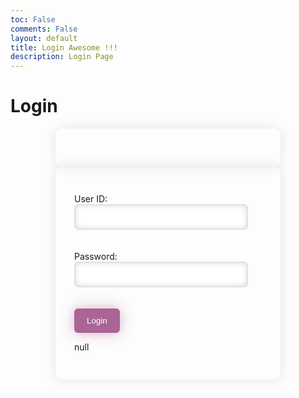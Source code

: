 ```yaml
---
toc: False
comments: False
layout: default
title: Login Awesome !!!
description: Login Page
---
```

<h1>Login</h1>

<style>
    /* General styling */
form {
    max-width: 300px;
    margin: 0 auto;
    box-shadow: 0 0 20px rgba(0, 0, 0, 0.1);
    padding: 30px;
    border-radius: 12px;
}

/* Input styling */
input {
    width: calc(100% - 22px);
    padding: 12px;
    margin-bottom: 20px;
    box-shadow: inset 0 0 10px rgba(0, 0, 0, 0.2);
    border: 1px solid #ddd;
    border-radius: 6px;
    transition: box-shadow 0.3s ease, border-color 0.3s ease;
}

input:focus {
    outline: none;
    box-shadow: 0 0 20px rgba(0, 0, 255, 0.5), inset 0 0 10px rgba(0, 0, 0, 0.1);
    border-color: #a96593;
}

/* Button styling */
button {
    background-color: #a96593;
    color: white;
    padding: 12px 20px;
    border: none;
    border-radius: 6px;
    cursor: pointer;
    box-shadow: 0 0 20px rgba(169, 101, 147, 0.5);
    transition: box-shadow 0.3s ease, background-color 0.3s ease;
}

button:hover {
    box-shadow: 0 0 30px rgba(169, 101, 147, 0.8);
    background-color: #8c4f7d;
}

</style>

<!-- Your existing HTML form goes here -->
<form action="javascript:login_user()">
    <!-- ... -->
</form>

<script type="module">
    // Your existing JavaScript code goes here
</script>

<form action="javascript:login_user()">
    <p><label>
        User ID:
        <input type="text" name="uid" id="uid" required="" />
    </label></p>
    <p><label>
        Password:
        <input type="password" name="password" id="password" required="" />
    </label></p>
    <p>
        <button>Login</button>
    </p>
    <p id="loginStatus" name="loginStatus">null</p>
</form>

<!-- 
Below JavaScript code is designed to handle user authentication in a web application. It's written to work with a backend server that uses JWT (JSON Web Tokens) for authentication.

The script defines a function when the page loads. This function is triggered when the Login button in the HTML form above is pressed. 
 -->
<script type="module">
    // uri variable and options object are obtained from config.js


    function login_user(){
        // Set Authenticate endpoint
        const url ='http://127.0.0.1:8086/api/users/authenticate';

        // Set the body of the request to include login data from the DOM
        const body = {
            uid: document.getElementById("uid").value,
            password: document.getElementById("password").value,
        };

        // Change options according to Authentication requirements
        const authOptions = {
            mode: 'cors', // no-cors, *cors, same-origin
            credentials: 'include', // include, same-origin, omit
            headers: {
                'Content-Type': 'application/json',
            },
            method: 'POST', // Override the method property
            cache: 'no-cache', // Set the cache property
            body: JSON.stringify(body)
        };

        // Fetch JWT
        fetch(url, authOptions)
        .then(response => {
            // handle error response from Web API
            if (!response.ok) {
                const errorMsg = 'Login error: ' + response.status;
                console.log(errorMsg);
                if (response.status == 400) {
                    document.getElementById("loginStatus").innerHTML = "incorrect username or password";
                    return;
                }
            }
            
            // Success!!!
            // Redirect to the database page
            window.location.href = "http://127.0.0.1:4200/student/2024/02/06/DataBase"
            ;
        })
        // catch fetch errors (ie ACCESS to server blocked)
        .catch(err => {
            window.location.href = "http://127.0.0.1:4200/student/2024/01/31/403error.html"
            console.error(err);
        });
    }

    // Attach login_user to the window object, allowing access to form action
    window.login_user = login_user;
</script>